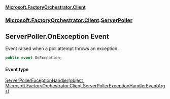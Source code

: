 #### [Microsoft.FactoryOrchestrator.Client](./Microsoft-FactoryOrchestrator-Client.md 'Microsoft.FactoryOrchestrator.Client')
### [Microsoft.FactoryOrchestrator.Client](./Microsoft-FactoryOrchestrator-Client.md 'Microsoft.FactoryOrchestrator.Client').[ServerPoller](./Microsoft-FactoryOrchestrator-Client-ServerPoller.md 'Microsoft.FactoryOrchestrator.Client.ServerPoller')
## ServerPoller.OnException Event
Event raised when a poll attempt throws an exception.  
```csharp
public event OnException;
```
#### Event type
[ServerPollerExceptionHandler(object, Microsoft.FactoryOrchestrator.Client.ServerPollerExceptionHandlerEventArgs)](./Microsoft-FactoryOrchestrator-Client-ServerPollerExceptionHandler(object_Microsoft-FactoryOrchestrator-Client-ServerPollerExceptionHandlerEventArgs).md 'Microsoft.FactoryOrchestrator.Client.ServerPollerExceptionHandler(object, Microsoft.FactoryOrchestrator.Client.ServerPollerExceptionHandlerEventArgs)')
